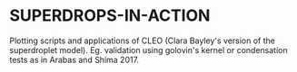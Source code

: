 # SUPERDROPS-IN-ACTION
Plotting scripts and applications of CLEO (Clara Bayley's version of the superdroplet model). Eg. validation using golovin's kernel or condensation tests as in Arabas and Shima 2017.

